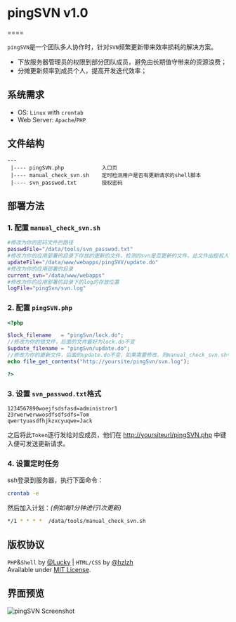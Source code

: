 # pingSVN v1.0
====

`pingSVN`是一个团队多人协作时，针对`SVN`频繁更新带来效率损耗的解决方案。  

* 下放服务器管理员的权限到部分团队成员，避免由长期值守带来的资源浪费；
* 分摊更新频率到成员个人，提高开发迭代效率；

## 系统需求
* OS: `Linux` with `crontab`  
* Web Server: `Apache`/`PHP`  

## 文件结构
    --- 
     |---- pingSVN.php            入口页    
     |---- manual_check_svn.sh    定时检测用户是否有更新请求的shell脚本                
     |---- svn_passwod.txt        授权密码

## 部署方法

### 1. 配置 `manual_check_svn.sh`  

```sh
#修改为你的密码文件的路径
passwdFile="/data/tools/svn_passwod.txt"
#修改为你的应用部署的目录下存放的更新的文件，检测的svn是否更新的文件。此文件由授权人在update_svn.php产生。update.do最好不修改
updateFile="/data/www/webapps/pingSVV/update.do"
#修改为你的应用部署的目录
current_svn="/data/www/webapps"
#修改为你的应用部署的目录下的log的存放位置
logFile="pingSvn/svn.log"
```

### 2. 配置 `pingSVN.php`

```php
<?php

$lock_filename   = "pingSvn/lock.do";
//修改为你的锁文件，后面的文件最好为lock.do不变
$update_filename = "pingSvn/update.do";
//修改为你的更新文件，后面的update.do不变，如果需要修改，则manual_check_svn.sh中的update.do需要修改为一致的名称
echo file_get_contents("http://yoursite/pingSvn/svn.log");

?>
```

### 3. 设置 `svn_passwod.txt`格式

    1234567890woejfsdsfasd=administror1
    23rwerwerwwosdfsdfsdfs=Tom
    qwertyuasdfhjkzxcyuqwe=Jack
    
之后将此`Token`逐行发给对应成员，他们在 [http://yoursiteurl/pingSVN.php](http://yoursiteurl/pingSVN.php) 中键入便可发送更新请求。

### 4. 设置定时任务

ssh登录到服务器，执行下面命令：

```sh
crontab -e
```

然后加入计划：*(例如每1分钟进行1次更新)*  

```sh
*/1 * * * *  /data/tools/manual_check_svn.sh
```

## 版权协议

`PHP`&`Shell` by [@Lucky](https://twitter.com/lucky9805) | `HTML/CSS` by [@hzlzh](https://twitter.com/hzlzh)  
Available under [MIT License](http://rem.mit-license.org "MIT License").

## 界面预览

![pingSVN Screenshot](https://raw.github.com/hzlzh/pingSVN/master/screenshot.png)